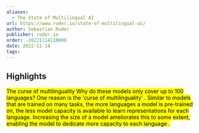```yaml
---
aliases:
  - The State of Multilingual AI
url: https://www.ruder.io/state-of-multilingual-ai/
author: Sebastian Ruder
publisher: ruder.io
order: -20221114110000
date: 2022-11-14
tags:
---
```


## Highlights
<mark>The curse of multilinguality Why do these models only cover up to 100 languages? One reason is the 'curse of multilinguality' . Similar to models that are trained on many tasks, the more languages a model is pre-trained on, the less model capacity is available to learn representations for each language. Increasing the size of a model ameliorates this to some extent, enabling the model to dedicate more capacity to each language .</mark>

